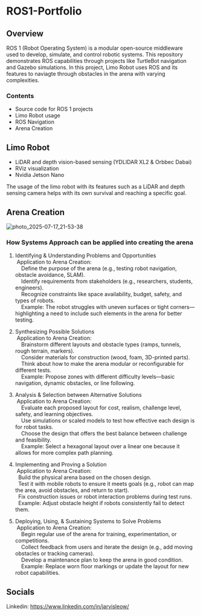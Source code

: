 # ROS1-Portfolio


## Overview

ROS 1 (Robot Operating System) is a modular open-source middleware used to develop, simulate, and control robotic systems. This repository demonstrates ROS capabilities through projects like TurtleBot navigation and Gazebo simulations. In this project, Limo Robot uses ROS and its features to naviagte through obstacles in the arena with varying complexities.

### Contents

- Source code for ROS 1 projects
- Limo Robot usage
- ROS Navigation
- Arena Creation

## Limo Robot

- LiDAR and depth vision-based sensing (YDLIDAR XL2 & Orbbec Dabai)
- RViz visualization
- Nvidia Jetson Nano

The usage of the limo robot with its features such as a LiDAR and depth sensing camera helps with its own survival and reaching a specific goal.

## Arena Creation

![photo_2025-07-17_21-53-38](https://github.com/user-attachments/assets/6cbf3fc7-dd59-4011-8611-28bc11c26d71)

### How Systems Approach can be applied into creating the arena
1. Identifying & Understanding Problems and Opportunities<br>
    &nbsp;Application to Arena Creation:<br>
        &nbsp;&nbsp;&nbsp;&nbsp;Define the purpose of the arena (e.g., testing robot navigation, obstacle avoidance, SLAM).<br>
        &nbsp;&nbsp;&nbsp;&nbsp;Identify requirements from stakeholders (e.g., researchers, students, engineers).<br>
        &nbsp;&nbsp;&nbsp;&nbsp;Recognize constraints like space availability, budget, safety, and types of robots.<br>
        &nbsp;&nbsp;&nbsp;&nbsp;Example: The robot struggles with uneven surfaces or tight corners—highlighting a need to include such elements in the arena for better testing.<br>

2. Synthesizing Possible Solutions<br>
    &nbsp;Application to Arena Creation:<br>
        &nbsp;&nbsp;&nbsp;&nbsp;Brainstorm different layouts and obstacle types (ramps, tunnels, rough terrain, markers).<br>
        &nbsp;&nbsp;&nbsp;&nbsp;Consider materials for construction (wood, foam, 3D-printed parts).<br>
        &nbsp;&nbsp;&nbsp;&nbsp;Think about how to make the arena modular or reconfigurable for different tests.<br>
        &nbsp;&nbsp;&nbsp;&nbsp;Example: Propose zones with different difficulty levels—basic navigation, dynamic obstacles, or line following.<br>

3. Analysis & Selection between Alternative Solutions<br>
   &nbsp;Application to Arena Creation:<br>
        &nbsp;&nbsp;&nbsp;&nbsp;Evaluate each proposed layout for cost, realism, challenge level, safety, and learning objectives.<br>
        &nbsp;&nbsp;&nbsp;&nbsp;Use simulations or scaled models to test how effective each design is for robot tasks.<br>
        &nbsp;&nbsp;&nbsp;&nbsp;Choose the design that offers the best balance between challenge and feasibility.<br>
        &nbsp;&nbsp;&nbsp;&nbsp;Example: Select a hexagonal layout over a linear one because it allows for more complex path planning.<br>

4. Implementing and Proving a Solution<br>
    &nbsp;Application to Arena Creation:<br>
        &nbsp;&nbsp;Build the physical arena based on the chosen design.<br>
        &nbsp;&nbsp;Test it with mobile robots to ensure it meets goals (e.g., robot can map the area, avoid obstacles, and return to start).<br>
        &nbsp;&nbsp;Fix construction issues or robot interaction problems during test runs.<br>
        &nbsp;&nbsp;Example: Adjust obstacle height if robots consistently fail to detect them.<br>

5. Deploying, Using, & Sustaining Systems to Solve Problems<br>
    &nbsp;Application to Arena Creation:<br>
        &nbsp;&nbsp;&nbsp;&nbsp;Begin regular use of the arena for training, experimentation, or competitions.<br>
        &nbsp;&nbsp;&nbsp;&nbsp;Collect feedback from users and iterate the design (e.g., add moving obstacles or tracking cameras).<br>
        &nbsp;&nbsp;&nbsp;&nbsp;Develop a maintenance plan to keep the arena in good condition.<br>
        &nbsp;&nbsp;&nbsp;&nbsp;Example: Replace worn floor markings or update the layout for new robot capabilities.<br>


## Socials

Linkedin: https://www.linkedin.com/in/jarvisleow/
